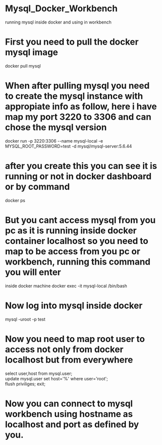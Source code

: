 # Mysql_Docker_Workbench
running mysql inside docker and using in workbench


# First you need to pull the docker mysql image 
docker pull mysql

# When after pulling mysql you need to create the mysql instance with appropiate info as follow, here i have map my port 3220 to 3306 and can chose the mysql version
 docker run -p 3220:3306 --name mysql-local -e MYSQL_ROOT_PASSWORD=test -d mysql/mysql-server:5.6.44
 
 # after you create this you can see it is running or not in docker dashboard or by command
 docker ps
 
 # But you cant access mysql from you pc as it is running inside docker container localhost so you need to map to be access from you pc or workbench, running this command you will enter
 inside docker machine 
 docker exec -it  mysql-local /bin/bash
 
 # Now log into mysql inside docker
 mysql -uroot -p test
 
 # Now you need to map root user to access not only from docker localhost but from everywhere 
 select user,host from mysql.user; \
 update mysql.user set host='%' where user='root';\
 flush priviliges;
 exit;
 
 # Now you can connect to mysql workbench using hostname as localhost and port as defined by you.
